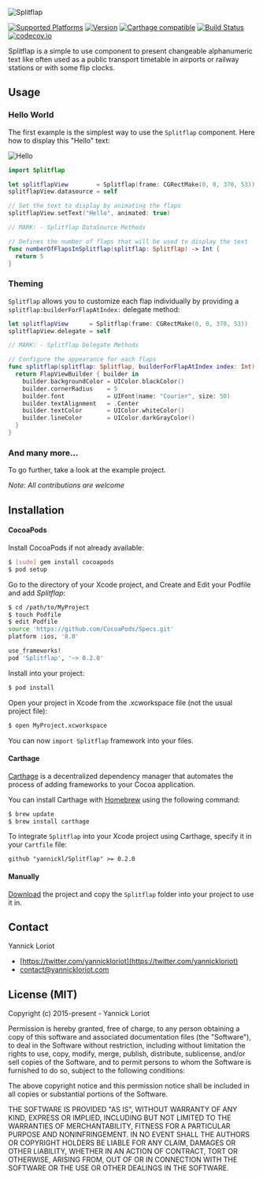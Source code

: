 ![Splitflap](http://yannickloriot.com/resources/splitflap-logo.gif)

[![Supported Platforms](https://cocoapod-badges.herokuapp.com/p/Splitflap/badge.svg)](http://cocoadocs.org/docsets/Splitflap/) [![Version](https://cocoapod-badges.herokuapp.com/v/Splitflap/badge.svg)](http://cocoadocs.org/docsets/Splitflap/) [![Carthage compatible](https://img.shields.io/badge/Carthage-compatible-4BC51D.svg?style=flat)](https://github.com/Carthage/Carthage) [![Build Status](https://travis-ci.org/yannickl/Splitflap.svg?branch=master)](https://travis-ci.org/yannickl/Splitflap) [![codecov.io](http://codecov.io/github/yannickl/Splitflap/coverage.svg?branch=master)](http://codecov.io/github/yannickl/Splitflap?branch=master)

Splitflap is a simple to use component to present changeable alphanumeric text like often used as a public transport timetable in airports or railway stations or with some flip clocks.

## Usage

### Hello World

The first example is the simplest way to use the `Splitflap` component. Here how to display this "Hello" text:

![Hello](http://yannickloriot.com/resources/splitflap-hello.gif)

```swift
import Splitflap

let splitflapView        = Splitflap(frame: CGRectMake(0, 0, 370, 53))
splitflapView.datasource = self

// Set the text to display by animating the flaps
splitflapView.setText("Hello", animated: true)

// MARK: - Splitflap DataSource Methods

// Defines the number of flaps that will be used to display the text
func numberOfFlapsInSplitflap(splitflap: Splitflap) -> Int {
  return 5
}

```

### Theming

`Splitflap` allows you to customize each flap individually by providing a `splitflap:builderForFlapAtIndex:` delegate method:

```swift
let splitflapView      = Splitflap(frame: CGRectMake(0, 0, 370, 53))
splitflapView.delegate = self

// MARK: - Splitflap Delegate Methods

// Configure the appearance for each flaps
func splitflap(splitflap: Splitflap, builderForFlapAtIndex index: Int) -> FlapViewBuilder {
  return FlapViewBuilder { builder in
    builder.backgroundColor = UIColor.blackColor()
    builder.cornerRadius    = 5
    builder.font            = UIFont(name: "Courier", size: 50)
    builder.textAlignment   = .Center
    builder.textColor       = UIColor.whiteColor()
    builder.lineColor       = UIColor.darkGrayColor()
  }
}
```
### And many more...

To go further, take a look at the example project.

*Note: All contributions are welcome*

## Installation

#### CocoaPods

Install CocoaPods if not already available:

``` bash
$ [sudo] gem install cocoapods
$ pod setup
```
Go to the directory of your Xcode project, and Create and Edit your Podfile and add _Splitflap_:

``` bash
$ cd /path/to/MyProject
$ touch Podfile
$ edit Podfile
source 'https://github.com/CocoaPods/Specs.git'
platform :ios, '8.0'

use_frameworks!
pod 'Splitflap', '~> 0.2.0'
```

Install into your project:

``` bash
$ pod install
```

Open your project in Xcode from the .xcworkspace file (not the usual project file):

``` bash
$ open MyProject.xcworkspace
```

You can now `import Splitflap` framework into your files.

#### Carthage

[Carthage](https://github.com/Carthage/Carthage) is a decentralized dependency manager that automates the process of adding frameworks to your Cocoa application.

You can install Carthage with [Homebrew](http://brew.sh/) using the following command:

```bash
$ brew update
$ brew install carthage
```

To integrate `Splitflap` into your Xcode project using Carthage, specify it in your `Cartfile` file:

```ogdl
github "yannickl/Splitflap" >= 0.2.0
```

#### Manually

[Download](https://github.com/YannickL/Splitflap/archive/master.zip) the project and copy the `Splitflap` folder into your project to use it in.

## Contact

Yannick Loriot
 - [https://twitter.com/yannickloriot](https://twitter.com/yannickloriot)
 - [contact@yannickloriot.com](mailto:contact@yannickloriot.com)


## License (MIT)

Copyright (c) 2015-present - Yannick Loriot

Permission is hereby granted, free of charge, to any person obtaining a copy
of this software and associated documentation files (the "Software"), to deal
in the Software without restriction, including without limitation the rights
to use, copy, modify, merge, publish, distribute, sublicense, and/or sell
copies of the Software, and to permit persons to whom the Software is
furnished to do so, subject to the following conditions:

The above copyright notice and this permission notice shall be included in
all copies or substantial portions of the Software.

THE SOFTWARE IS PROVIDED "AS IS", WITHOUT WARRANTY OF ANY KIND, EXPRESS OR
IMPLIED, INCLUDING BUT NOT LIMITED TO THE WARRANTIES OF MERCHANTABILITY,
FITNESS FOR A PARTICULAR PURPOSE AND NONINFRINGEMENT. IN NO EVENT SHALL THE
AUTHORS OR COPYRIGHT HOLDERS BE LIABLE FOR ANY CLAIM, DAMAGES OR OTHER
LIABILITY, WHETHER IN AN ACTION OF CONTRACT, TORT OR OTHERWISE, ARISING FROM,
OUT OF OR IN CONNECTION WITH THE SOFTWARE OR THE USE OR OTHER DEALINGS IN
THE SOFTWARE.
